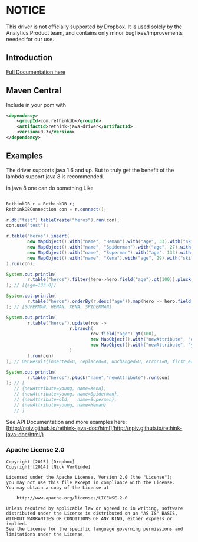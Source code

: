 # NOTICE

This driver is not officially supported by Dropbox.  It is used solely by the Analytics Product team, and contains only minor bugfixes/improvements needed for our use.


## Introduction

[Full Documentation here](http://npiv.github.io/rethink-java-doc/html/)

## Maven Central

Include in your pom with

```xml
<dependency>
    <groupId>com.rethinkdb</groupId>
    <artifactId>rethink-java-driver</artifactId>
    <version>0.3</version>
</dependency>
```

## Examples

The driver supports java 1.6 and up. But to truly get the benefit of the lambda support java 8 is recommended.

in java 8 one can do something Like

```java

RethinkDB r = RethinkDB.r;
RethinkDBConnection con = r.connect();

r.db("test").tableCreate("heros").run(con);
con.use("test");

r.table("heros").insert(
        new MapObject().with("name", "Heman").with("age", 33).with("skill", "sword"),
        new MapObject().with("name", "Spiderman").with("age", 27).with("skill", "jumping"),
        new MapObject().with("name", "Superman").with("age", 133).with("skill", "flying"),
        new MapObject().with("name", "Xena").with("age", 29).with("skill", "wowza")
).run(con);

System.out.println(
        r.table("heros").filter(hero->hero.field("age").gt(100)).pluck("age").run(con)
); // [{age=133.0}]

System.out.println(
        r.table("heros").orderBy(r.desc("age")).map(hero -> hero.field("name").upcase()).run(con)
); // [SUPERMAN, HEMAN, XENA, SPIDERMAN]

System.out.println(
        r.table("heros").update(row ->
                        r.branch(
                                row.field("age").gt(100),
                                new MapObject().with("newAttribute", "old"),
                                new MapObject().with("newAttribute", "young")
                        )
        ).run(con)
); // DMLResult{inserted=0, replaced=4, unchanged=0, errors=0, first_error=null, deleted=0, skipped=0, generated_keys=null, old_val=null, new_val=null}

System.out.println(
        r.table("heros").pluck("name","newAttribute").run(con)
); // [
   // {newAttribute=young, name=Xena},
   // {newAttribute=young, name=Spiderman},
   // {newAttribute=old,   name=Superman},
   // {newAttribute=young, name=Heman}
   // ]


```

See API Documentation and more examples here: [http://npiv.github.io/rethink-java-doc/html](http://npiv.github.io/rethink-java-doc/html/)

### Apache License 2.0
```
Copyright [2015] [Dropbox]
Copyright [2014] [Nick Verlinde]

Licensed under the Apache License, Version 2.0 (the "License");
you may not use this file except in compliance with the License.
You may obtain a copy of the License at

    http://www.apache.org/licenses/LICENSE-2.0

Unless required by applicable law or agreed to in writing, software
distributed under the License is distributed on an "AS IS" BASIS,
WITHOUT WARRANTIES OR CONDITIONS OF ANY KIND, either express or implied.
See the License for the specific language governing permissions and
limitations under the License.
```
